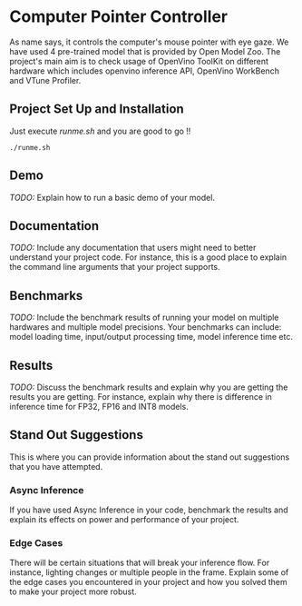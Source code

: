 # Computer Pointer Controller

As name says, it controls the computer's mouse pointer with eye gaze.
We have used 4 pre-trained model that is provided by Open Model Zoo.
The project's main aim is to check usage of OpenVino ToolKit on different hardware
which includes openvino inference API, OpenVino WorkBench and VTune Profiler.

## Project Set Up and Installation
Just execute <i>runme.sh</i> and you are good to go !!

    ./runme.sh

## Demo
*TODO:* Explain how to run a basic demo of your model.

## Documentation
*TODO:* Include any documentation that users might need to better understand your project code. For instance, this is a good place to explain the command line arguments that your project supports.

## Benchmarks
*TODO:* Include the benchmark results of running your model on multiple hardwares and multiple model precisions. Your benchmarks can include: model loading time, input/output processing time, model inference time etc.

## Results
*TODO:* Discuss the benchmark results and explain why you are getting the results you are getting. For instance, explain why there is difference in inference time for FP32, FP16 and INT8 models.

## Stand Out Suggestions
This is where you can provide information about the stand out suggestions that you have attempted.

### Async Inference
If you have used Async Inference in your code, benchmark the results and explain its effects on power and performance of your project.

### Edge Cases
There will be certain situations that will break your inference flow. For instance, lighting changes or multiple people in the frame. Explain some of the edge cases you encountered in your project and how you solved them to make your project more robust.
